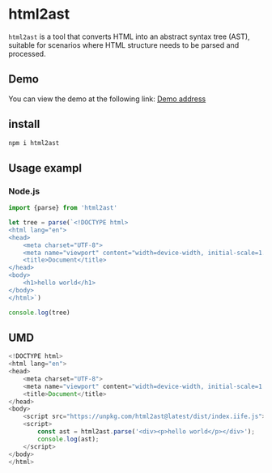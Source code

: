 # html2ast

`html2ast` is a tool that converts HTML into an abstract syntax tree (AST), suitable for scenarios where HTML structure needs to be parsed and processed.

## Demo

You can view the demo at the following link: [Demo address](https://echotales.top/html2ast)

## install

```bash
npm i html2ast
```

## Usage exampl

### Node.js

```javascript
import {parse} from 'html2ast'

let tree = parse(`<!DOCTYPE html>
<html lang="en">
<head>
    <meta charset="UTF-8">
    <meta name="viewport" content="width=device-width, initial-scale=1.0">
    <title>Document</title>
</head>
<body>
    <h1>hello world</h1>
</body>
</html>`)

console.log(tree)
```

## UMD

```javascript
<!DOCTYPE html>
<html lang="en">
<head>
    <meta charset="UTF-8">
    <meta name="viewport" content="width=device-width, initial-scale=1.0">
    <title>Document</title>
</head>
<body>
    <script src="https://unpkg.com/html2ast@latest/dist/index.iife.js"></script>
    <script>
        const ast = html2ast.parse('<div><p>hello world</p></div>');
        console.log(ast);
    </script>
</body>
</html>
```